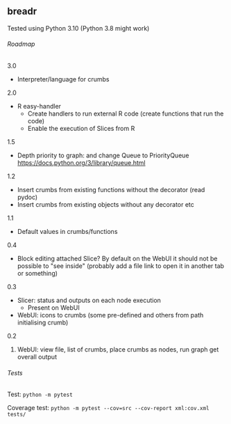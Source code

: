 ## breadr

Tested using Python 3.10 (Python 3.8 might work)

###### Roadmap

3.0

- Interpreter/language for crumbs

2.0

- R easy-handler
  - Create handlers to run external R code (create functions that run the code)
  - Enable the execution of Slices from R

1.5

- Depth priority to graph: and change Queue to PriorityQueue https://docs.python.org/3/library/queue.html

1.2

- Insert crumbs from existing functions without the decorator (read pydoc)
- Insert crumbs from existing objects without any decorator etc

1.1

- Default values in crumbs/functions

0.4

- Block editing attached Slice? By default on the WebUI it should not be possible to "see inside" (probably add a file link to open it in another tab or something)

0.3

- Slicer: status and outputs on each node execution
  - Present on WebUI
- WebUI: icons to crumbs (some pre-defined and others from path initialising crumb)

0.2

1. WebUI: view file, list of crumbs, place crumbs as nodes, run graph get overall output

###### Tests

Test: `python -m pytest`

Coverage test: `python -m pytest --cov=src --cov-report xml:cov.xml tests/`
